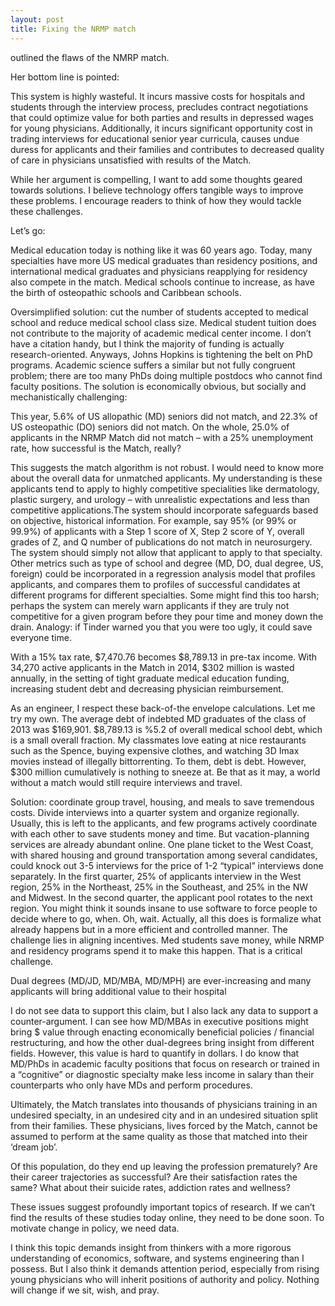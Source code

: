 ```yaml
---
layout: post
title: Fixing the NRMP match
---
```


outlined the flaws of the NMRP match.

Her bottom line is pointed:

This system is highly wasteful. It incurs massive costs for hospitals and students through the interview process, precludes contract negotiations that could optimize value for both parties and results in depressed wages for young physicians. Additionally, it incurs significant opportunity cost in trading interviews for educational senior year curricula, causes undue duress for applicants and their families and contributes to decreased quality of care in physicians unsatisfied with results of the Match.

While her argument is compelling, I want to add some thoughts geared towards solutions. I believe technology offers tangible ways to improve these problems. I encourage readers to think of how they would tackle these challenges.

Let’s go:

Medical education today is nothing like it was 60 years ago. Today, many specialties have more US medical graduates than residency positions, and international medical graduates and physicians reapplying for residency also compete in the match. Medical schools continue to increase, as have the birth of osteopathic schools and Caribbean schools.

Oversimplified solution: cut the number of students accepted to medical school and reduce medical school class size. Medical student tuition does not contribute to the majority of academic medical center income. I don’t have a citation handy, but I think the majority of funding is actually research-oriented. Anyways, Johns Hopkins is tightening the belt on PhD programs. Academic science suffers a similar but not fully congruent problem; there are too many PhDs doing multiple postdocs who cannot find faculty positions. The solution is economically obvious, but socially and mechanistically challenging:

This year, 5.6% of US allopathic (MD) seniors did not match, and 22.3% of US osteopathic (DO) seniors did not match. On the whole, 25.0% of applicants in the NRMP Match did not match – with a 25% unemployment rate, how successful is the Match, really?

This suggests the match algorithm is not robust. I would need to know more about the overall data for unmatched applicants. My understanding is these applicants tend to apply to highly competitive specialities like dermatology, plastic surgery, and urology – with unrealistic expectations and less than competitive applications.The system should incorporate safeguards based on objective, historical information. For example, say 95% (or 99% or 99.9%) of applicants with a Step 1 score of X, Step 2 score of Y, overall grades of Z, and Q number of publications do not match in neurosurgery. The system should simply not allow that applicant to apply to that specialty. Other metrics such as type of school and degree (MD, DO, dual degree, US, foreign) could be incorporated in a regression analysis model that profiles applicants, and compares them to profiles of successful candidates at different programs for different specialties. Some might find this too harsh; perhaps the system can merely warn applicants if they are truly not competitive for a given program before they pour time and money down the drain. Analogy: if Tinder warned you that you were too ugly, it could save everyone time.

With a 15% tax rate, $7,470.76 becomes $8,789.13 in pre-tax income. With 34,270 active applicants in the Match in 2014, $302 million is wasted annually, in the setting of tight graduate medical education funding, increasing student debt and decreasing physician reimbursement.

As an engineer, I respect these back-of-the envelope calculations. Let me try my own. The average debt of indebted MD graduates of the class of 2013 was $169,901. $8,789.13 is %5.2 of overall medical school debt, which is a small overall fraction. My classmates love eating at nice restaurants such as the Spence, buying expensive clothes, and watching 3D Imax movies instead of illegally bittorrenting. To them, debt is debt. However, $300 million cumulatively is nothing to sneeze at. Be that as it may, a world without a match would still require interviews and travel.

Solution: coordinate group travel, housing, and meals to save tremendous costs. Divide interviews into a quarter system and organize regionally. Usually, this is left to the applicants, and few programs actively coordinate with each other to save students money and time. But vacation-planning services are already abundant online. One plane ticket to the West Coast, with shared housing and ground transportation among several candidates, could knock out 3-5 interviews for the price of 1-2 “typical” interviews done separately. In the first quarter, 25% of applicants interview in the West region, 25% in the Northeast, 25% in the Southeast, and 25% in the NW and Midwest. In the second quarter, the applicant pool rotates to the next region. You might think it sounds insane to use software to force people to decide where to go, when. Oh, wait. Actually, all this does is formalize what already happens but in a more efficient and controlled manner. The challenge lies in aligning incentives. Med students save money, while NRMP and residency programs spend it to make this happen. That is a critical challenge.

Dual degrees (MD/JD, MD/MBA, MD/MPH) are ever-increasing and many applicants will bring additional value to their hospital

I do not see data to support this claim, but I also lack any data to support a counter-argument. I can see how MD/MBAs in executive positions might bring $ value through enacting economically beneficial policies / financial restructuring, and how the other dual-degrees bring insight from different fields. However, this value is hard to quantify in dollars. I do know that MD/PhDs in academic faculty positions that focus on research or trained in a “cognitive” or diagnostic specialty make less income in salary than their counterparts who only have MDs and perform procedures.

Ultimately, the Match translates into thousands of physicians training in an undesired specialty, in an undesired city and in an undesired situation split from their families. These physicians, lives forced by the Match, cannot be assumed to perform at the same quality as those that matched into their ‘dream job’.

Of this population, do they end up leaving the profession prematurely?  Are their career trajectories as successful? Are their satisfaction rates the same? What about their suicide rates, addiction rates and wellness?

These issues suggest profoundly important topics of research. If we can’t find the results of these studies today online, they need to be done soon. To motivate change in policy, we need data.

I think this topic demands insight from thinkers with a more rigorous understanding of economics, software, and systems engineering than I possess. But I also think it demands attention period, especially from rising young physicians who will inherit positions of authority and policy. Nothing will change if we sit, wish, and pray.